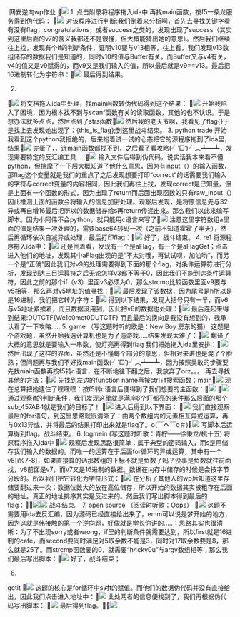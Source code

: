 ​         网安逆向wp作业
![](img/NOTES2022-01-22-18-22-30.png)
1.
点击附录将程序拖入ida中:再找main函数，按f5一条龙服务得到伪代码：
![](img/NOTES2022-01-22-18-23-20.png)
对该程序进行判断:我们倒着来分析啊，首先去寻找关键字看有没有flag，congratulations，或者success之类的，发现出现了success（其实到这里后面的v7的含义我都还不是很懂，但大概能猜出她的意思）。然后我们继续往上找，发现有个if的判断条件，证明v10要与v13相等，往上看，我们发现v13数组储存的数据我们是知道的，同时v10的值与Buffer有关，而Buffer又与v4有关，v4的值又是v9赋得的，而v9又是我们输入的值，所以最后就是v9==v13。最后把16进制转化为字符串：![](img/NOTES2022-01-22-18-23-46.png)
最后得到结果。


2.
![](img/NOTES2022-01-22-18-24-06.png)
将文档拖入ida中处理，找main函数转伪代码得到这个结果：
![](img/NOTES2022-01-22-18-24-40.png)
开始我陷入了困境，因为根本找不到与scanf函数有关的读取函数，其他的也不认识。于是想办法就多点点，然后点到了strs函数![](img/NOTES2022-01-22-18-25-16.png)
然后我的老天爷啊，我看见了flag{}于是找上去发现她出现了：{this_is_flag};到这里战斗结束。
3.
python trade
开始我看到这个python我拒绝的，后来抱着试一试的心态把它的源程序拖到了ida里，结果![](img/NOTES2022-01-22-18-26-06.png)
完蛋了，，连main函数都找不到，之后看了看攻略(╯‵□′)╯︵┻━┻，发现需要特定的反汇编工具.....![](img/NOTES2022-01-22-18-26-25.png)
输入文件后得到伪代码，说实话我本来看不懂python，但揣摩了一下后大概知道了他什么意思，因为有input（）的输入函数，那flag这个变量就是我们的重点了之后发现想要打印“correct”的话需要我们输入的字符与correct变量的内容相同，因此我们再往上找，发现correct是已知量，但是上面有一个函数的形式，因为出现了return而后面出现函数的只有raw_input（）因此推测上面的函数会将输入的信息加密处理。观察后发现，是将原信息先与32异或再自增16最后把所以的数据储存给s再return传递出来。那么我们以此来编写脚本。因为小阿伟不会python，就只能用c语言来写了![](img/NOTES2022-01-22-18-27-00.png)
注意这里字符数组a里面的值是结果一次处理的，需要base64转码一次（之前不知道霍霍了半天），然后再循环依次自减异或处理，最后打印flag：![](img/NOTES2022-01-22-18-27-36.png)
好了，战斗结束。
4.
re1
将源程序拖入ida中：![](img/NOTES2022-01-22-18-28-47.png)
还是倒着看，发现有一个是aFlag，有一个是aFlagGet；点击进入他们的地址，发现其中aFlag出现的是“不太对哦，再试试呗，加油哟”，而另一个是“正确”因此我们对v9的处理需要得到下面的那个flag，对条件运算符进行分析，发现到达三目运算符之后无论怎样v3都不等于0，因此我们不能到达条件运算符，因此之前的那个if（v3）里面v3必须为0，那么strcmp比较函数里面v9要与v5相等，那么再对v5地址的值寻找：![](img/NOTES2022-01-22-18-29-04.png)
最后发现了该数据，因为尾号是h所以是是16进制，我们把它转为字符：![](img/NOTES2022-01-22-18-30-00.png)
得到以下结果，发现大括号只有一半，而v6与v5地址紧挨着，而且数据没用到，因此把v6的数据也处理：![](img/NOTES2022-01-22-18-30-17.png)
最后连起来得到结果:DUTCTF{We1c0met0DUTCTF} 
而且最后的换向是我没有想到的，我承认看了一下攻略.....
5.
game 
（写这题时听的歌是：New Boy 房东的猫）
这题是个游戏题，虽然开始我选计算机也是为了造游戏.....结果发现太难了：![](img/NOTES2022-01-22-18-30-42.png)
翻译了大概的意思就是要输入一串数，使灯亮再得到flag
我们把她拖入ida里安排：![](img/NOTES2022-01-22-18-30-59.png)
然后出现了这样的界面，虽然还是不懂每个部分的意思，但相对来讲也是混了个脸熟；但问题再与我们不好找main函数(╯‵□′)╯︵┻━┻，因为按照吴敢的步骤要先找main函数再按f5转c语言，在不断地往下翻之后，我放弃了orz。。。
  再去寻找其他的方法：![](img/NOTES2022-01-22-18-31-41.png)
先找到左边的function name再按ctrl+f搜索函数：main![](img/NOTES2022-01-22-18-34-59.png)
现在总算把她逮住了嘿嘿嘿：按f5转c语言后便得到了我们想要的主函数：![](img/NOTES2022-01-22-18-35-27.png)
![](img/NOTES2022-01-22-18-35-46.png)
通过观察if的判断条件，我们发现这里就是满座8个灯都亮的条件那么后面的那个sub_457AB4就是我们的目标了！
![](img/NOTES2022-01-22-18-36-05.png)
进入后得到以下界面：
![](img/NOTES2022-01-22-18-36-25.png)
我们直接观察最后的for语句，到这里思路就很清晰了：由两个数组内的元素相互异或运算，再与0x13异或，并将最后的结果打印出来就是flag了。o(￣ヘ￣o＃)![](img/NOTES2022-01-22-18-36-47.png)
写脚本后运算得到flag。战斗结束。
6.
logmein
​   (写这题时听歌：青柠——徐秉龙/桃十五)
将原程序拖入ida中
![](img/NOTES2022-01-22-18-37-30.png)
观察后发现思路很简单：属于典型的密码输入，而s是用储存我们输入的数据的。而唯一的运算在于后面for循环的异或运算，其中有一个v8[i%7-8]，如果直接算的话那数组的下标不就是负数了吗？没事是负数就往前面找，v8前面是v7，而v7又是16进制的数据。数据在内存中储存的时候是会按字节分段的。所以我们把它转化为字符形式：![](img/NOTES2022-01-22-18-37-55.png)
在分析了其他人的wp后知道这里存储要翻过来一次：数据位数大的放在高位储存，所以开始的数据其实被粗存在后面的地址。真正的地址排序其实是反过来的。然后我们写出脚本得到最后的flag：![](img/NOTES2022-01-22-18-38-08.png)![](img/NOTES2022-01-22-18-38-22.png)
战斗结束。
7.
open source
​            （阅读时听歌：Oops）
![](img/NOTES2022-01-22-18-38-59.png)
这题不需要用ida去反汇编，因为源码已经直接给出来了，emm可以说是梦开始的地方，因为这就是伟接触的第一个逆向题，好像就是学长你讲的.....；思路其实也很清晰：为了不出现sorry或者wrong，if里的判断条件就需要达到，所以first就是16进制的cafe，而second要同时满足对5取余数不能是3，同时对17取余数要是8，那么就是25了。而strcmp函数要的0，就需要“h4cky0u”与argv数组相等；那么我们最后写出脚本：![](img/NOTES2022-01-22-18-39-15.png)
好了，战斗结束；

8.
getit
![](img/NOTES2022-01-22-18-39-28.png)
这题的核心是for循环中s对t的赋值。而他们的数据伪代码并没有直接给出，因此我们点击进入地址中：![](img/NOTES2022-01-22-18-39-43.png)
此处两者的信息便找到了，我们再根据伪代码写出脚本：
![](img/NOTES2022-01-22-18-40-03.png)
最后得到flag。![](img/NOTES2022-01-22-18-40-21.png)
